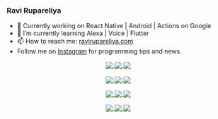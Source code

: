 ### Ravi Rupareliya

- 🔭 Currently working on React Native | Android | Actions on Google
- 🌱 I’m currently learning Alexa | Voice | Flutter
- 📫 How to reach me: [ravirupareliya.com](https://ravirupareliya.com)
- Follow me on [Instagram](https://www.instagram.com/ravi.rupareliya/) for programming tips and news.

<a href="https://www.instagram.com/ravi.rupareliya/" target="_blank">
<!-- insta-feed:START-->
<p align="center">
<img align="center" src=https://scontent-msp1-1.cdninstagram.com/v/t51.2885-15/e35/s150x150/118427484_310547520399442_2028899007655373700_n.jpg?_nc_ht=scontent-msp1-1.cdninstagram.com&_nc_cat=110&_nc_ohc=_8ZU7cRU0ZcAX8dvhRq&_nc_tp=15&oh=7180258689d5caf58190bc4ed547da58&oe=5F7917AC />
<img align="center" src=https://scontent-msp1-1.cdninstagram.com/v/t51.2885-15/e35/s150x150/118358282_793232521422249_4194198869826492121_n.jpg?_nc_ht=scontent-msp1-1.cdninstagram.com&_nc_cat=109&_nc_ohc=wbOhx3B6syoAX8hi2nU&_nc_tp=15&oh=b32ac0803e3abff666c50c9bddf8498d&oe=5F78E4BC />
<img align="center" src=https://scontent-msp1-1.cdninstagram.com/v/t51.2885-15/e35/s150x150/118083536_653646245259286_4437462516989252087_n.jpg?_nc_ht=scontent-msp1-1.cdninstagram.com&_nc_cat=110&_nc_ohc=eWQBFEVL41cAX8ejdVm&_nc_tp=15&oh=02c940389fbbbf46761a80f0172b1cad&oe=5F79545C />
</p>
<p align="center">
<img align="center" src=https://scontent-msp1-1.cdninstagram.com/v/t51.2885-15/e35/s150x150/118175330_604822603490734_6882222491011634628_n.jpg?_nc_ht=scontent-msp1-1.cdninstagram.com&_nc_cat=110&_nc_ohc=7GefH02xsrAAX_tid5N&_nc_tp=15&oh=63756923fe829161a12f79853ebe1342&oe=5F7B7DF7 />
<img align="center" src=https://scontent-msp1-1.cdninstagram.com/v/t51.2885-15/e35/s150x150/117801930_118850686597100_8281062695853943386_n.jpg?_nc_ht=scontent-msp1-1.cdninstagram.com&_nc_cat=108&_nc_ohc=j5DUP6M-ht0AX-8a4Sz&_nc_tp=15&oh=514a739b2c859df4c16fa1f8c9446931&oe=5F7BEFC0 />
<img align="center" src=https://scontent-msp1-1.cdninstagram.com/v/t51.2885-15/e35/s150x150/117867292_2771207523148452_3241414180657952736_n.jpg?_nc_ht=scontent-msp1-1.cdninstagram.com&_nc_cat=100&_nc_ohc=KqPuFhH-kugAX8oWOsY&_nc_tp=15&oh=242569b30d936e9073bfd06ca060d5a5&oe=5F7B8821 />
</p>
<p align="center">
<img align="center" src=https://scontent-msp1-1.cdninstagram.com/v/t51.2885-15/e35/s150x150/117931678_793632161399712_7562658963115355616_n.jpg?_nc_ht=scontent-msp1-1.cdninstagram.com&_nc_cat=100&_nc_ohc=19IopapxWOIAX9BtWWe&_nc_tp=15&oh=613eb3cdad79ba602de21e1d03b24590&oe=5F799337 />
<img align="center" src=https://scontent-msp1-1.cdninstagram.com/v/t51.2885-15/e35/s150x150/117747115_220949032661980_1081920512424702093_n.jpg?_nc_ht=scontent-msp1-1.cdninstagram.com&_nc_cat=104&_nc_ohc=PI5wQOqyFo0AX_akcOr&_nc_tp=15&oh=8bab3ec284d1bb7bd712fba52323644e&oe=5F7AFF96 />
<img align="center" src=https://scontent-msp1-1.cdninstagram.com/v/t51.2885-15/e35/s150x150/117564950_167171931547080_7523565149947571776_n.jpg?_nc_ht=scontent-msp1-1.cdninstagram.com&_nc_cat=100&_nc_ohc=HoukDNFPCKYAX_jmKoH&_nc_tp=15&oh=81da0b9891f2437eac92f5b2c1dc3c59&oe=5F7A2FDD />
</p>
<p align="center">
<img align="center" src=https://scontent-msp1-1.cdninstagram.com/v/t51.2885-15/e35/s150x150/117307859_603477283647910_4747232603067507655_n.jpg?_nc_ht=scontent-msp1-1.cdninstagram.com&_nc_cat=110&_nc_ohc=9tGPdb6AvXgAX8Dee-y&_nc_tp=15&oh=797579646ecfbab58134fca73a973a2e&oe=5F793E84 />
<img align="center" src=https://scontent-msp1-1.cdninstagram.com/v/t51.2885-15/e35/s150x150/117288606_1432624290459842_4050672627473038302_n.jpg?_nc_ht=scontent-msp1-1.cdninstagram.com&_nc_cat=102&_nc_ohc=kL_BbgQ_b2MAX8Eqzvc&_nc_tp=15&oh=152ffdd0fc31777cb4b340a7a32d9887&oe=5F79430F />
<img align="center" src=https://scontent-msp1-1.cdninstagram.com/v/t51.2885-15/e35/s150x150/117309611_594067937926129_8782024436396678820_n.jpg?_nc_ht=scontent-msp1-1.cdninstagram.com&_nc_cat=101&_nc_ohc=I7s-6whrwwMAX9kJQvH&_nc_tp=15&oh=e66c753f4a4c9e65238a5601502f0fe3&oe=5F7C303F />
</p>

<!-- insta-feed:END-->
</a>

